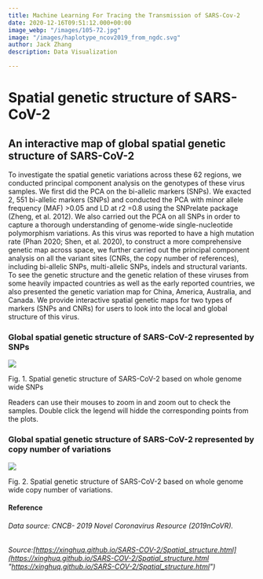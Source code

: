 ```yaml
---
title: Machine Learning For Tracing the Transmission of SARS-Cov-2
date: 2020-12-16T09:51:12.000+00:00
image_webp: "/images/105-72.jpg"
image: "/images/haplotype_ncov2019_from_ngdc.svg"
author: Jack Zhang
description: Data Visualization

---
```

# Spatial genetic structure of SARS-CoV-2

## An interactive map of global spatial genetic structure of SARS-CoV-2

To investigate the spatial genetic variations across these 62 regions, we conducted principal component analysis on the genotypes of these virus samples. We first did the PCA on the bi-allelic markers (SNPs). We exacted 2, 551 bi-allelic markers (SNPs) and conducted the PCA with minor allele frequency (MAF) >0.05 and LD at r2 =0.8 using the SNPrelate package (Zheng, et al. 2012). We also carried out the PCA on all SNPs in order to capture a thorough understanding of genome-wide single-nucleotide polymorphism variations. As this virus was reported to have a high mutation rate (Phan 2020; Shen, et al. 2020), to construct a more comprehensive genetic map across space, we further carried out the principal component analysis on all the variant sites (CNRs, the copy number of references), including bi-allelic SNPs, multi-allelic SNPs, indels and structural variants. To see the genetic structure and the genetic relation of these viruses from some heavily impacted countries as well as the early reported countries, we also presented the genetic variation map for China, America, Australia, and Canada. We provide interactive spatial genetic maps for two types of markers (SNPs and CNRs) for users to look into the local and global structure of this virus.

### Global spatial genetic structure of SARS-CoV-2 represented by SNPs

![](/images/fig1-1-1.png)

Fig. 1. Spatial genetic structure of SARS-CoV-2 based on whole genome wide SNPs

Readers can use their mouses to zoom in and zoom out to check the samples. Double click the legend will hidde the corresponding points from the plots.

### Global spatial genetic structure of SARS-CoV-2 represented by copy number of variations

![](/images/fig2-1-1.png)

Fig. 2. Spatial genetic structure of SARS-CoV-2 based on whole genome wide copy number of variations.

#### Reference

###### Data source: CNCB- 2019 Novel Coronavirus Resource (2019nCoVR).

###### Source:[https://xinghuq.github.io/SARS-COV-2/Spatial_structure.html](https://xinghuq.github.io/SARS-COV-2/Spatial_structure.html "https://xinghuq.github.io/SARS-COV-2/Spatial_structure.html")